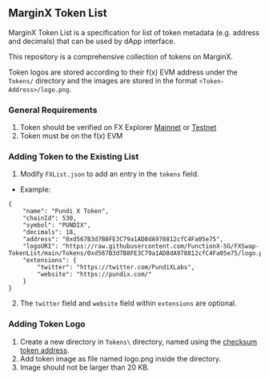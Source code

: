 ## MarginX Token List
MarginX Token List is a specification for list of token metadata (e.g. address and decimals) that can be used by dApp interface. 

This repository is a comprehensive collection of tokens on MarginX.

Token logos are stored according to their f(x) EVM address under the `Tokens/` directory and the images are stored in the format `<Token-Address>/logo.png`.

### General Requirements
1. Token should be verified on FX Explorer [Mainnet](https://explorer.functionx.io/) or [Testnet](https://testnet.explorer.functionx.io/)
2. Token must be on the f(x) EVM

### Adding Token to the Existing List
1. Modify `FXList.json` to add an entry in the `tokens` field.
- Example: 
```
{
    "name": "Pundi X Token",
    "chainId": 530,
    "symbol": "PUNDIX",
    "decimals": 18,
    "address": "0xd567B3d7B8FE3C79a1AD8dA978812cfC4Fa05e75",
    "logoURI": "https://raw.githubusercontent.com/FunctionX-SG/FXSwap-TokenList/main/Tokens/0xd567B3d7B8FE3C79a1AD8dA978812cfC4Fa05e75/logo.png",
    "extensions": {
        "twitter": "https://twitter.com/PundiXLabs",
        "website": "https://pundix.com/"
    }
}
```
2. The `twitter` field and `website` field within `extensions` are optional.


### Adding Token Logo
1. Create a new directory in `Tokens\` directory, named using the [checksum token address](https://web3js.readthedocs.io/en/v1.7.1/web3-utils.html#tochecksumaddress).
2. Add token image as file named logo.png inside the directory.
3. Image should not be larger than 20 KB.
